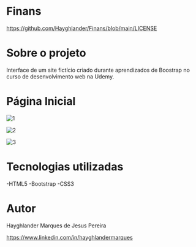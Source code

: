 # Finans

https://github.com/Hayghlander/Finans/blob/main/LICENSE

# Sobre o projeto

Interface de um site fictício criado durante aprendizados de Boostrap no curso de desenvolvimento web na Udemy.

# Página Inicial

![1](https://github.com/Hayghlander/Finans/assets/113555075/9182b30d-9bc1-4b6d-b194-562ffa0d7b69)

![2](https://github.com/Hayghlander/Finans/assets/113555075/c628285b-8353-48db-9ac8-5bf05761385d)

![3](https://github.com/Hayghlander/Finans/assets/113555075/8d7d35ac-1463-4d47-bc50-8a5d4c59cda0)

# Tecnologias utilizadas

-HTML5
-Bootstrap
-CSS3


# Autor

Hayghlander Marques de Jesus Pereira

https://www.linkedin.com/in/hayghlandermarques
